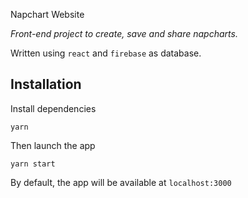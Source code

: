 Napchart Website

*Front-end project to create, save and share napcharts.*

Written using `react` and `firebase` as database.

## Installation

Install dependencies
````
yarn
````

Then launch the app
````
yarn start
````

By default, the app will be available at `localhost:3000`